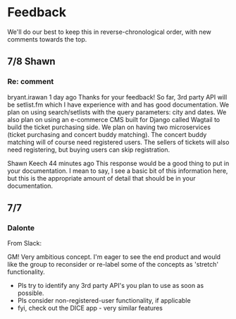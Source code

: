 # Feedback

We'll do our best to keep this in reverse-chronological order, with new comments towards the top.

## 7/8 Shawn

### Re: comment
bryant.irawan
  1 day ago
Thanks for your feedback!
So far, 3rd party API will be setlist.fm which I have experience with and has good documentation. We plan on using search/setlists with the query parameters: city and dates. We also plan on using an e-commerce CMS built for Django called Wagtail to build the ticket purchasing side.
We plan on having two microservices (ticket purchasing and concert buddy matching). The concert buddy matching will of course need registered users. The sellers of tickets will also need registering, but buying users can skip registration.


Shawn Keech
  44 minutes ago
This response would be a good thing to put in your documentation.
I mean to say, I see a basic bit of this information here, but this is the appropriate amount of detail that should be in your documentation. 


##  7/7

### Dalonte

From Slack:

GM!  Very ambitious concept.  I'm eager to see the end product and would like the group to reconsider or re-label some of the concepts as 'stretch' functionality. 
- Pls try to identify any 3rd party API's you plan to use as soon as possible.  
- Pls consider non-registered-user functionality, if applicable  
- fyi, check out the DICE app - very similar features

